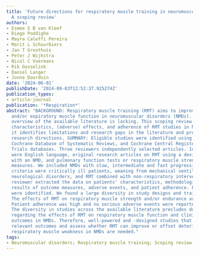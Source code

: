 ```yaml
---
title: 'Future directions for respiratory muscle training in neuromuscular disorders:
  A scoping review'
authors:
- Esmee S B van Kleef
- Diego Poddighe
- Mayra Caleffi Pereira
- Marit L Schuurbiers
- Jan T Groothuis
- Peter J Wijkstra
- Nicol C Voermans
- Rik Gosselink
- Daniel Langer
- Jonne Doorduin
date: '2024-06-01'
publishDate: '2024-09-03T12:52:37.925274Z'
publication_types:
- article-journal
publication: '*Respiration*'
abstract: "BACKGROUND: Respiratory muscle training (RMT) aims to improve inspiratory
  and/or expiratory muscle function in neuromuscular disorders (NMDs). A comprehensive
  overview of the available literature is lacking. This scoping review explores methodological
  characteristics, (adverse) effects, and adherence of RMT studies in NMDs. Moreover,
  it identifies limitations and research gaps in the literature and provides future
  research directions. SUMMARY: Eligible studies were identified using MEDLINE, Embase,
  Cochrane Database of Systematic Reviews, and Cochrane Central Register of Controlled
  Trials databases. Three reviewers independently selected articles. Inclusion criteria
  were English language, original research articles on RMT using a device, patients
  with an NMD, and pulmonary function tests or respiratory muscle strength as outcome
  measures. We included NMDs with slow, intermediate and fast progression. Exclusion
  criteria were critically ill patients, weaning from mechanical ventilation, other
  neurological disorders, and RMT combined with non-respiratory interventions. One
  reviewer extracted the data on patients' characteristics, methodological characteristics,
  results of outcome measures, adverse events, and patient adherence. Forty-five studies
  were identified. We found a large diversity in study designs and training protocols.
  The effects of RMT on respiratory muscle strength and/or endurance are variable.
  Patient adherence was high and no serious adverse events were reported. KEY MESSAGES:
  The diversity in studies across the available literature precludes definitive conclusions
  regarding the effects of RMT on respiratory muscle function and clinically relevant
  outcomes in NMDs. Therefore, well-powered and -designed studies that focus on clinically
  relevant outcomes and assess whether RMT can improve or offset deterioration of
  respiratory muscle weakness in NMDs are needed."
tags:
- Neuromuscular disorders; Respiratory muscle training; Scoping review
---
```

